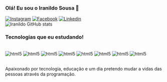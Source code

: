 ### Olá! Eu sou o Iranildo Sousa 👋

[![Instagram](https://img.shields.io/badge/Instagram-E4405F?style=for-the-badge&logo=instagram&logoColor=white)](https://www.instagram.com/iranildo.sousa88/)
[![Facebook](https://img.shields.io/badge/Facebook-1877F2?style=for-the-badge&logo=facebook&logoColor=white)](https://www.facebook.com/iranildos.s)
[![Linkedin](https://img.shields.io/badge/LinkedIn-0077B5?style=for-the-badge&logo=linkedin&logoColor=white)](https://www.linkedin.com/in/iranildo-sousa-56189566/)<br>
![Iranildo GitHub
stats](https://github-readme-stats.vercel.app/api?username=Iranildo-Sousa&show_icons=true&theme=dracula)

### Tecnologias que eu estudando!

<div style="display: inline_block">
  <br />
  <img align="center"
    alt="html5"
    src="https://img.shields.io/badge/HTML5-E34F26?style=for-the-badge&logo=html5&logoColor=white"
  />
   <img align="center"
    alt="html5"
    src="https://img.shields.io/badge/CSS3-1572B6?style=for-the-badge&logo=css3&logoColor=white"
  />
   <img align="center"
    alt="html5"
    src="https://img.shields.io/badge/Sass-CC6699?style=for-the-badge&logo=sass&logoColor=white"
  />
   <img align="center"
    alt="html5"
    src="https://img.shields.io/badge/React-20232A?style=for-the-badge&logo=react&logoColor=61DAFB"
  />
   <img align="center"
    alt="html5"
    src="https://img.shields.io/badge/Bootstrap-563D7C?style=for-the-badge&logo=bootstrap&logoColor=white"
  />
   <img align="center"
    alt="html5"
    src="https://img.shields.io/badge/Tailwind_CSS-38B2AC?style=for-the-badge&logo=tailwind-css&logoColor=white"
  />
   <img align="center"
    alt="html5"
    src="https://img.shields.io/badge/JavaScript-F7DF1E?style=for-the-badge&logo=javascript&logoColor=black"
  />
   <img align="center"
    alt="html5"
    src="https://img.shields.io/badge/Node.js-43853D?style=for-the-badge&logo=node.js&logoColor=white"
  />
</div><br>

Apaixonado por tecnologia, educação e um dia pretendo mudar a vidas das pessoas através da programação.

